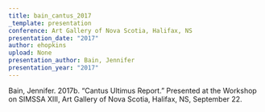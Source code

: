 ```yaml
---
title: bain_cantus_2017
_template: presentation
conference: Art Gallery of Nova Scotia, Halifax, NS
presentation_date: "2017"
author: ehopkins
upload: None
presentation_author: Bain, Jennifer
presentation_year: "2017"
---
```

Bain, Jennifer. 2017b. “Cantus Ultimus Report.” Presented at the Workshop on SIMSSA XIII, Art Gallery of Nova Scotia, Halifax, NS, September 22.